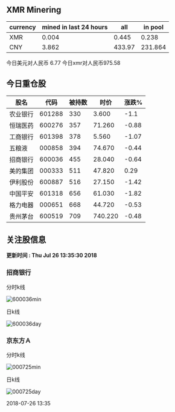 ## XMR Minering

|currency|mined in last 24 hours|all|in pool|
|---|---|---|---|
|XMR|0.004|0.445|0.238|
|CNY|3.862|433.97|231.864|

今日美元对人民币 6.77	今日xmr对人民币975.58


## 今日重仓股 

|股名|代码|被持数|时价|涨跌%|
|---|---|---|---|---|
|农业银行|601288|330|3.600|-1.1|
|恒瑞医药|600276|357|71.260|-0.88|
|工商银行|601398|378|5.560|-1.07|
|五粮液|000858|394|74.670|-0.44|
|招商银行|600036|455|28.040|-0.64|
|美的集团|000333|511|47.820|0.29|
|伊利股份|600887|516|27.150|-1.42|
|中国平安|601318|656|61.030|-1.82|
|格力电器|000651|668|44.720|-0.53|
|贵州茅台|600519|709|740.220|-0.48|

## 关注股信息
**更新时间 : Thu Jul 26 13:35:30 2018**
### 招商银行 
分时k线

![600036min](http://image.sinajs.cn/newchart/min/n/sh600036.gif)

日k线

![600036day](http://image.sinajs.cn/newchart/daily/n/sh600036.gif)

### 京东方Ａ 
分时k线

![000725min](http://image.sinajs.cn/newchart/min/n/sz000725.gif)

日k线

![000725day](http://image.sinajs.cn/newchart/daily/n/sz000725.gif)

2018-07-26 13:35